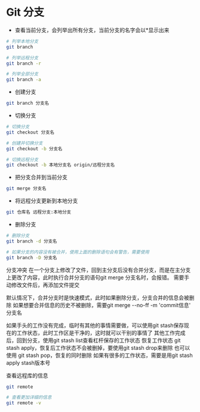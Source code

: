 # Git 分支


* 查看当前分支，会列举出所有分支，当前分支的名字会以\*显示出来

```bash
# 列举本地分支
git branch

# 列举远程分支
git branch -r

# 列举全部分支
git branch -a
```


* 创建分支

```bash
git branch 分支名
```


* 切换分支

```bash
# 切换分支
git checkout 分支名

# 创建并切换分支
git checkout -b 分支名

# 切换远程分支
git checkout -b 本地分支名 origin/远程分支名
```


* 把分支合并到当前分支

```bash
git merge 分支名
```


* 将远程分支更新到本地分支

```bash
git 仓库名 远程分支:本地分支
```


* 删除分支

```bash
# 删除分支
git branch -d 分支名

# 如果分支的内容没有被合并，使用上面的删除语句会有警告，需要使用
git branch -D 分支名
```


分支冲突
在一个分支上修改了文件，回到主分支后没有合并分支，而是在主分支上更改了内容，此时执行合并分支的语句git merge 分支名时，会报错。
需要手动修改文件后，再添加文件提交


默认情况下，合并分支时是快速模式，此时如果删除分支，分支合并的信息会被删除
如果想要合并信息的历史不被删除，需要git merge --no-ff -m 'commit信息' 分支名


如果手头的工作没有完成，临时有其他的事情需要做，可以使用git stash保存现在的工作状态，此时工作区是干净的，这时就可以干别的事情了
其他工作完成后，回到分支，使用git stash list查看杠杆保存的工作状态
恢复工作状态 git stash apply，恢复后工作状态不会被删掉，要使用git stash drop来删除
也可以使用 git stash pop，恢复的同时删除
如果有很多的工作状态，需要是用git stash apply stash版本号

查看远程库的信息

```bash
git remote

# 查看更加详细的信息
git remote -v
```

